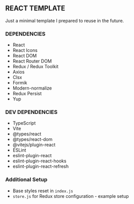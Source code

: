 ## REACT TEMPLATE
Just a minimal template I prepared to reuse in the future.

### DEPENDENCIES
- React
- React Icons
- React DOM
- React Router DOM
- Redux / Redux Toolkit
- Axios
- Clsx
- Formik
- Modern-normalize
- Redux Persist
- Yup

### DEV DEPENDENCIES
- TypeScript
- Vite
- @types/react
- @types/react-dom
- @vitejs/plugin-react
- ESLint
- eslint-plugin-react
- eslint-plugin-react-hooks
- eslint-plugin-react-refresh

### Additional Setup
- Base styles reset in `index.js`
- `store.js` for Redux store configuration - example setup

